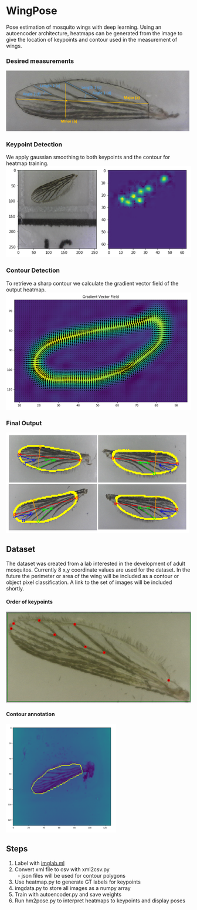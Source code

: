 # WingPose
Pose estimation of mosquito wings with deep learning. Using an autoencoder architecture, heatmaps can be generated from the image to give the location of keypoints and contour used in the measurement of wings.

### Desired measurements

<img src="images/measure.png" alt="drawing" width="500"/>

### Keypoint Detection
We apply gaussian smoothing to both keypoints and the contour for heatmap training.
![Keypoint](images/5prototype_img1.png)

### Contour Detection
To retrieve a sharp contour we calculate the gradient vector field of the output heatmap.
<img src="images/gradient_field.png" alt="drawing" width="700"/>

### Final Output
<img src="images/output3.png" alt="drawing" width="500"/>

## Dataset
The dataset was created from a lab interested in the development of adult mosquitos. Currently 8 x,y coordinate values are used for the dataset. In the future the perimeter or area of the wing will be included as a contour or object pixel classification. A link to the set of images will be included shortly.

#### Order of keypoints
<img src="images/newpoints.PNG" alt="drawing" width="700"/>

#### Contour annotation
<img src="images/Figure_2-2.png" alt="drawing" width="300"/>

## Steps
1. Label with [imglab.ml](imglab.ml)
2. Convert xml file to csv with xml2csv.py</br>
  &nbsp;&nbsp;- json files will be used for contour polygons</br>
3. Use heatmap.py to generate GT labels for keypoints
4. imgdata.py to store all images as a numpy array
5. Train with autoencoder.py and save weights
6. Run hm2pose.py to interpret heatmaps to keypoints and display poses
